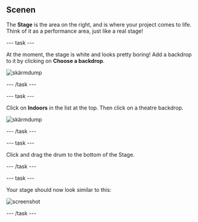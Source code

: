 ## Scenen

The **Stage** is the area on the right, and is where your project comes to life. Think of it as a performance area, just like a real stage!

\--- task \---

At the moment, the stage is white and looks pretty boring! Add a backdrop to it by clicking on **Choose a backdrop**.

![skärmdump](images/band-stage-choose.png)

\--- /task \---

\--- task \---

Click on **Indoors** in the list at the top. Then click on a theatre backdrop.

![skärmdump](images/band-backdrop.png)

\--- /task \---

\--- task \---

Click and drag the drum to the bottom of the Stage.

\--- /task \---

\--- task \---

Your stage should now look similar to this:

![screenshot](images/band-stage.png)

\--- /task \---